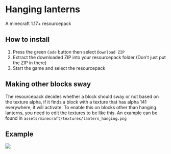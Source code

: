 # Hanging lanterns

A minecraft 1.17+ resourcepack

## How to install

 1. Press the green `Code` button then select `Download ZIP`
 2. Extract the downloaded ZIP into your resourcepack folder (Don't just put the ZIP in there)
 3. Start the game and select the resourcepack
 
## Making other blocks sway

The resourcepack decides whether a block should sway or not based on the texture alpha, if it finds a block with a texture that has alpha 141 everywhere, it will activate. To enable this on blocks other than hanging lanterns, you need to edit the textures to be like this. An example can be found in `assets/minecraft/textures/lantern_hanging.png`

## Example

![](images/example.gif)